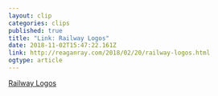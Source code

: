 ```yaml
---
layout: clip 
categories: clips 
published: true 
title: "Link: Railway Logos" 
date: 2018-11-02T15:47:22.161Z 
link: http://reaganray.com/2018/02/20/railway-logos.html 
ogtype: article 
---
```

[ Railway Logos ]( http://reaganray.com/2018/02/20/railway-logos.html ) 
